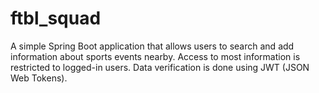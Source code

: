 # ftbl_squad
A simple Spring Boot application that allows users to search and add information about sports events nearby. Access to most information is restricted to logged-in users. Data verification is done using JWT (JSON Web Tokens).
